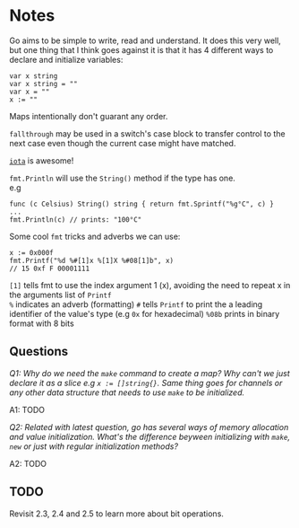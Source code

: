 # Notes

Go aims to be simple to write, read and understand. It does this very well, but one thing that I think goes against it is that it has 4 different ways to declare and initialize variables:

```golang
var x string
var x string = ""
var x = ""
x := ""
```

Maps intentionally don't guarant any order.

`fallthrough` may be used in a switch's case block to transfer control to the next case even though the current case might have matched.

[`iota`](https://yourbasic.org/golang/iota/) is awesome!

`fmt.Println` will use the `String()` method if the type has one.  
e.g
```golang
func (c Celsius) String() string { return fmt.Sprintf("%g°C", c) }
...
fmt.Println(c) // prints: "100°C"
```

Some cool `fmt` tricks and adverbs we can use:
```golang
x := 0x000f
fmt.Printf("%d %#[1]x %[1]X %#08[1]b", x)
// 15 0xf F 00001111
```
`[1]` tells fmt to use the index argument 1 (x), avoiding the need to repeat x in the arguments list of `Printf`  
`%` indicates an adverb (formatting)
`#` tells `Printf` to print the a leading identifier of the value's type (e.g `0x` for hexadecimal)
`%08b` prints in binary format with 8 bits
## Questions

*Q1: Why do we need the `make` command to create a map? Why can't we just declare it as a slice e.g `x := []string{}`. Same thing goes for channels or any other data structure that needs to use `make` to be initialized.*

A1: TODO

*Q2: Related with latest question, go has several ways of memory allocation and value initialization. What's the difference beyween initializing with `make`, `new` or just with regular initialization methods?*

A2: TODO


## TODO

Revisit 2.3, 2.4 and 2.5 to learn more about bit operations.